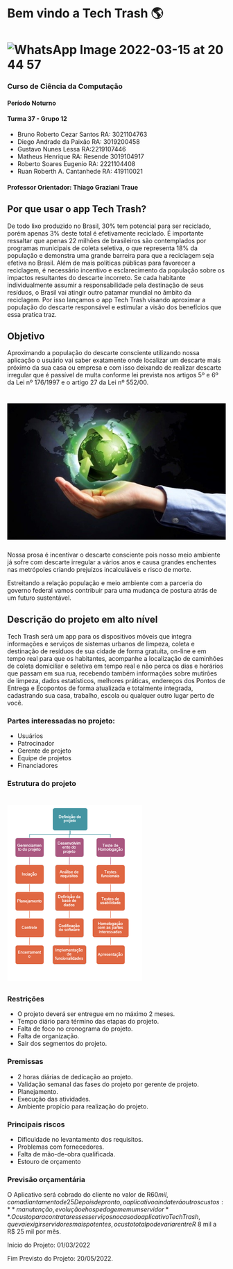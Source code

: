 # Bem vindo a Tech Trash :earth_americas:
# ![WhatsApp Image 2022-03-15 at 20 44 57](https://user-images.githubusercontent.com/95452373/158491734-0c0195a5-d228-470d-856f-e897793a8c5f.jpeg)
### Curso de Ciência da Computação
#### Período Noturno
#### Turma 37 - Grupo 12
- Bruno Roberto Cezar Santos RA: 3021104763 
- Diego Andrade da Paixão RA: 3019200458
- Gustavo Nunes Lessa RA:2219107446
- Matheus Henrique RA: Resende 3019104917
- Roberto Soares Eugenio RA: 2221104408
- Ruan Roberth A. Cantanhede RA: 419110021
#### Professor Orientador: Thiago Graziani Traue 
## Por que usar o app Tech Trash?
 De todo lixo produzido no Brasil, 30% tem potencial para ser reciclado, porém apenas 3% deste total é efetivamente reciclado.
É importante ressaltar que apenas 22 milhões de brasileiros são contemplados por programas municipais de coleta seletiva, o que representa 18% da população e demonstra uma grande barreira para que a reciclagem seja efetiva no Brasil. Além de mais políticas públicas para favorecer a reciclagem, é necessário incentivo e esclarecimento da população sobre os impactos resultantes do descarte incorreto. Se cada habitante individualmente assumir a responsabilidade pela destinação de seus resíduos, o Brasil vai atingir outro patamar mundial no âmbito da reciclagem. 
Por isso lançamos o app Tech Trash visando aproximar a população do descarte responsável e estimular a visão dos benefícios que essa pratica traz.
## Objetivo
Aproximando a população do descarte consciente utilizando nossa aplicação o usuário vai saber exatamente onde localizar um descarte mais próximo da sua casa ou empresa e com isso deixando de realizar descarte irregular que é passível de multa conforme lei prevista nos artigos 5º e 6º da Lei nº 176/1997 e o artigo 27 da Lei nº 552/00.
# ![alt text](https://github.com/brunocezarsantos/Tech_Trash/blob/main/Imagens/terra.jpg)
Nossa prosa é incentivar o descarte consciente pois nosso meio ambiente já sofre com descarte irregular a vários anos e causa grandes enchentes nas metrópoles criando prejuízos incalculáveis e risco de morte. 

Estreitando a relação população e meio ambiente com a parceria do governo federal vamos contribuir para uma mudança de postura atrás de um futuro sustentável.
## Descrição do projeto em alto nível
Tech Trash será um app para os dispositivos móveis que integra informações e serviços de sistemas urbanos de limpeza, coleta e destinação de resíduos de sua cidade de forma gratuita, on-line e em tempo real para que os habitantes, acompanhe a localização de caminhões de coleta domiciliar e seletiva em tempo real e não perca os dias e horários que passam em sua rua, recebendo também informações sobre mutirões de limpeza, dados estatísticos, melhores práticas, endereços dos Pontos de Entrega e Ecopontos de forma atualizada e totalmente integrada, cadastrando sua casa, trabalho, escola ou qualquer outro lugar perto de você.
### Partes interessadas no projeto:
- Usuários
- Patrocinador
- Gerente de projeto
- Equipe de projetos
- Financiadores
### Estrutura do projeto
# ![estrutura](https://github.com/brunocezarsantos/Tech_Trash/blob/main/Imagens/2022-03-17%2022_06_58-Window.png)
### Restrições
- O projeto deverá ser entregue em no máximo 2 meses.
- Tempo diário para término das etapas do projeto.
- Falta de foco no cronograma do projeto.
- Falta de organização.
- Sair dos segmentos do projeto.
### Premissas
- 2 horas diárias de dedicação ao projeto.
- Validação semanal das fases do projeto por gerente de projeto.
- Planejamento.
- Execução das atividades.
- Ambiente propício para realização do projeto.
### Principais riscos
- Dificuldade no levantamento dos requisitos.
- Problemas com fornecedores.
- Falta de mão-de-obra qualificada.
- Estouro de orçamento
### Previsão orçamentária
O Aplicativo será cobrado do cliente no valor de R$60 mil, com adiantamento de 25% para o início do projeto.
Depois de pronto, o aplicativo ainda terá outros custos: **manutenção, evolução e hospedagem em um servidor**. O custo para contratar esses serviços no caso do aplicativo Tech Trash, que vai exigir servidores mais potentes, o custo total pode variar entre R$ 8 mil a R$ 25 mil por mês.

Início do Projeto: 		01/03/2022

Fim Previsto do Projeto: 	20/05/2022.


